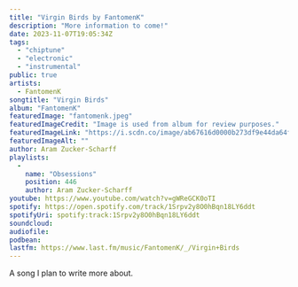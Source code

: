 ```yaml
---
title: "Virgin Birds by FantomenK"
description: "More information to come!"
date: 2023-11-07T19:05:34Z
tags:
  - "chiptune"
  - "electronic"
  - "instrumental"
public: true
artists:
  - FantomenK
songtitle: "Virgin Birds"
album: "FantomenK"
featuredImage: "fantomenk.jpeg"
featuredImageCredit: "Image is used from album for review purposes."
featuredImageLink: "https://i.scdn.co/image/ab67616d0000b273df9e44da64f179b3854b5e07"
featuredImageAlt: ""
author: Aram Zucker-Scharff
playlists:
  -
    name: "Obsessions"
    position: 446
    author: Aram Zucker-Scharff
youtube: https://www.youtube.com/watch?v=gWReGCK0oTI
spotify: https://open.spotify.com/track/1Srpv2y8O0hBqn18LY6ddt
spotifyUri: spotify:track:1Srpv2y8O0hBqn18LY6ddt
soundcloud:
audiofile:
podbean:
lastfm: https://www.last.fm/music/FantomenK/_/Virgin+Birds
---
```


A song I plan to write more about.
		